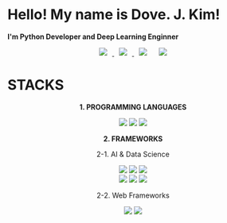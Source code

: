 # **Hello! My name is Dove. J. Kim!**
**I'm Python Developer and Deep Learning Enginner**

<div align=center>
    <a href="https://instagram.com/kimhippo401">
        <img 
            src="http://img.shields.io/badge/-Instagram-green?style=flat&logo=Instagram&link=https://instagram.com/kimhippo401/"
            style="height : auto; margin-left : 10px; margin-right : 10px;"/>
    </a>
    <a href="https://https://dove-nest.tistory.com">
        <img 
            src="http://img.shields.io/badge/-Tech%20Blog-blueviolet?style=flat&logo=github&link=https://https://dove-nest.tistory.com/"
            style="height : auto; margin-left : 10px; margin-right : 10px;"/>
    </a>
    <img 
        src="https://hits.seeyoufarm.com/api/count/incr/badge.svg?url=https%3A%2F%2Fgithub.com%2FEvoDmiK"
        style="height : auto; margin-left : 10px; margin-right : 10px;"/>
    <img 
        src="https://img.shields.io/github/followers/EvoDmiK?label=EvoDmiK%20Followers&style=social"
        style="height : auto; margin-left : 10px; margin-right : 10px;"/>
</div>

# **STACKS**
<div align=center>
    <p><strong>1. PROGRAMMING LANGUAGES</strong></p>
    <img src="https://img.shields.io/badge/Python-3776AB?style=for-the-badge&logo=python&logoColor=white">
    <img src="https://img.shields.io/badge/R-276DC3?style=for-the-badge&logo=R&logoColor=white">
    <img src="https://img.shields.io/badge/Julia-9558B2?style=for-the-badge&logo=Julia&logoColor=white">
</div>
<div align=center>
    <p><strong>2. FRAMEWORKS</strong></p>
    <p>2-1. AI & Data Science</p>
    <img src="https://img.shields.io/badge/Tensorflow-ff6f00?style=for-the-badge&logo=tensorflow&logoColor=white">
    <img src="https://img.shields.io/badge/Keras-D00000?style=for-the-badge&logo=Keras&logoColor=white">
    <img src="https://img.shields.io/badge/Pytorch-EE4C2C?style=for-the-badge&logo=Pytorch&logoColor=white">
</div>
<div align=center>
    <img src="https://img.shields.io/badge/Numpy-013243?style=for-the-badge&logo=Numpy&logoColor=white">
    <img src="https://img.shields.io/badge/Pandas-150458?style=for-the-badge&logo=Pandas&logoColor=white">
    <img src="https://img.shields.io/badge/ScikitLearn-F7931E?style=for-the-badge&logo=Scikit-learn&logoColor=white">
</div>
<div align=center>
    <p>2-2. Web Frameworks</p>
    <img src="https://img.shields.io/badge/Django-092E20?style=for-the-badge&logo=Django&logoColor=white">
    <img src="https://img.shields.io/badge/Flask-000000?style=for-the-badge&logo=Flask&logoColor=white">
</div>
